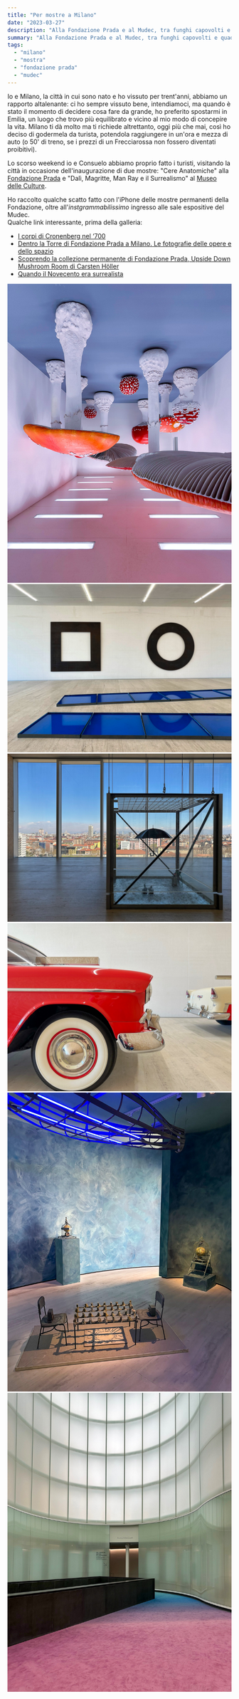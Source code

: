 ```yaml
---
title: "Per mostre a Milano"
date: "2023-03-27"
description: "Alla Fondazione Prada e al Mudec, tra funghi capovolti e quadri surrealisti."
summary: "Alla Fondazione Prada e al Mudec, tra funghi capovolti e quadri surrealisti."
tags: 
  - "milano"
  - "mostra"
  - "fondazione prada"
  - "mudec"
---
```


Io e Milano, la città in cui sono nato e ho vissuto per trent'anni, abbiamo un rapporto altalenante: ci ho sempre vissuto bene, intendiamoci, ma quando è stato il momento di decidere cosa fare da grande, ho preferito spostarmi in Emilia, un luogo che trovo più equilibrato e vicino al mio modo di concepire la vita.
Milano ti dà molto ma ti richiede altrettanto, oggi più che mai, così ho deciso di godermela da turista, potendola raggiungere in un'ora e mezza di auto (o 50' di treno, se i prezzi di un Frecciarossa non fossero diventati proibitivi).

Lo scorso weekend io e Consuelo abbiamo proprio fatto i turisti, visitando la città in occasione dell'inaugurazione di due mostre: "Cere Anatomiche" alla [Fondazione Prada](https://www.fondazioneprada.org) e "Dalì, Magritte, Man Ray e il Surrealismo" al [Museo delle Culture](https://www.mudec.it/).

Ho raccolto qualche scatto fatto con l'iPhone delle mostre permanenti della Fondazione, oltre all'*instgrammabilissimo* ingresso alle sale espositive del Mudec.  
Qualche link interessante, prima della galleria:

- [I corpi di Cronenberg nel ‘700](https://www.rivistastudio.com/cere-anatomiche-mostra-fondazione-prada/)
- [Dentro la Torre di Fondazione Prada a Milano. Le fotografie delle opere e dello spazio](https://artslife.com/2018/05/02/dentro-la-torre-di-fondazione-prada-a-milano-le-fotografie-delle-opere-e-dello-spazio/)
- [Scoprendo la collezione permanente di Fondazione Prada, Upside Down Mushroom Room di Carsten Höller](https://insideart.eu/2022/01/17/fondazione-prada/)
- [Quando il Novecento era surrealista](https://www.thewaymagazine.it/leisure/quando-il-novecento-era-surrealista/)

![Upside Down Mushroom Room di Carsten Höller](images/IMG_0241.jpg "Upside Down Mushroom Room di Carsten Höller")
![Opere di Pino Pascali (a terra) e Michael Heizer](images/IMG_0268.jpg "Opere di Pino Pascali (a terra) e Michael Heizer")
![Tears for Everybody’s Looking at You di Damien Hirst](images/IMG_0260.jpg "Tears for Everybody’s Looking at You di Damien Hirst")
![Bel Air Trilogy di Walter de Maria](images/IMG_0285.jpg "Bel Air Trilogy di Walter de Maria")
![Alpha & Omega (2013-2016) di Betye Saar](images/IMG_0277.jpg "Alpha & Omega (2013-2016) di Betye Saar")
![L'ingresso alle sale espositive del Mudec](images/IMG_0314.jpg "L'ingresso alle sale espositive del Mudec")